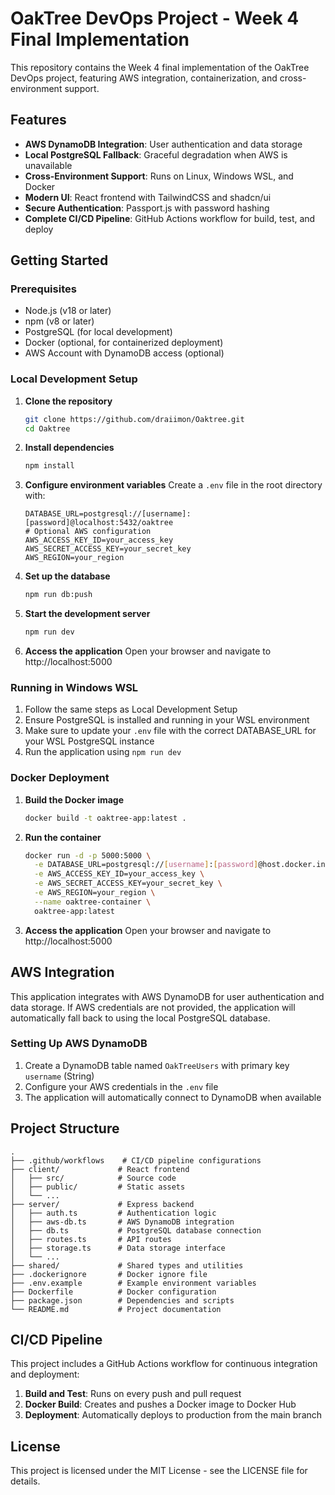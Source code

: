# OakTree DevOps Project - Week 4 Final Implementation

This repository contains the Week 4 final implementation of the OakTree DevOps project, featuring AWS integration, containerization, and cross-environment support.

## Features

- **AWS DynamoDB Integration**: User authentication and data storage
- **Local PostgreSQL Fallback**: Graceful degradation when AWS is unavailable
- **Cross-Environment Support**: Runs on Linux, Windows WSL, and Docker
- **Modern UI**: React frontend with TailwindCSS and shadcn/ui
- **Secure Authentication**: Passport.js with password hashing
- **Complete CI/CD Pipeline**: GitHub Actions workflow for build, test, and deploy

## Getting Started

### Prerequisites

- Node.js (v18 or later)
- npm (v8 or later)
- PostgreSQL (for local development)
- Docker (optional, for containerized deployment)
- AWS Account with DynamoDB access (optional)

### Local Development Setup

1. **Clone the repository**
   ```bash
   git clone https://github.com/draiimon/Oaktree.git
   cd Oaktree
   ```

2. **Install dependencies**
   ```bash
   npm install
   ```

3. **Configure environment variables**
   Create a `.env` file in the root directory with:
   ```
   DATABASE_URL=postgresql://[username]:[password]@localhost:5432/oaktree
   # Optional AWS configuration
   AWS_ACCESS_KEY_ID=your_access_key
   AWS_SECRET_ACCESS_KEY=your_secret_key
   AWS_REGION=your_region
   ```

4. **Set up the database**
   ```bash
   npm run db:push
   ```

5. **Start the development server**
   ```bash
   npm run dev
   ```

6. **Access the application**
   Open your browser and navigate to http://localhost:5000

### Running in Windows WSL

1. Follow the same steps as Local Development Setup
2. Ensure PostgreSQL is installed and running in your WSL environment
3. Make sure to update your `.env` file with the correct DATABASE_URL for your WSL PostgreSQL instance
4. Run the application using `npm run dev`

### Docker Deployment

1. **Build the Docker image**
   ```bash
   docker build -t oaktree-app:latest .
   ```

2. **Run the container**
   ```bash
   docker run -d -p 5000:5000 \
     -e DATABASE_URL=postgresql://[username]:[password]@host.docker.internal:5432/oaktree \
     -e AWS_ACCESS_KEY_ID=your_access_key \
     -e AWS_SECRET_ACCESS_KEY=your_secret_key \
     -e AWS_REGION=your_region \
     --name oaktree-container \
     oaktree-app:latest
   ```

3. **Access the application**
   Open your browser and navigate to http://localhost:5000

## AWS Integration

This application integrates with AWS DynamoDB for user authentication and data storage. If AWS credentials are not provided, the application will automatically fall back to using the local PostgreSQL database.

### Setting Up AWS DynamoDB

1. Create a DynamoDB table named `OakTreeUsers` with primary key `username` (String)
2. Configure your AWS credentials in the `.env` file
3. The application will automatically connect to DynamoDB when available

## Project Structure

```
.
├── .github/workflows    # CI/CD pipeline configurations
├── client/             # React frontend
│   ├── src/            # Source code
│   ├── public/         # Static assets
│   └── ...
├── server/             # Express backend
│   ├── auth.ts         # Authentication logic
│   ├── aws-db.ts       # AWS DynamoDB integration
│   ├── db.ts           # PostgreSQL database connection
│   ├── routes.ts       # API routes
│   ├── storage.ts      # Data storage interface
│   └── ...
├── shared/             # Shared types and utilities
├── .dockerignore       # Docker ignore file
├── .env.example        # Example environment variables
├── Dockerfile          # Docker configuration
├── package.json        # Dependencies and scripts
└── README.md           # Project documentation
```

## CI/CD Pipeline

This project includes a GitHub Actions workflow for continuous integration and deployment:

1. **Build and Test**: Runs on every push and pull request
2. **Docker Build**: Creates and pushes a Docker image to Docker Hub
3. **Deployment**: Automatically deploys to production from the main branch

## License

This project is licensed under the MIT License - see the LICENSE file for details.